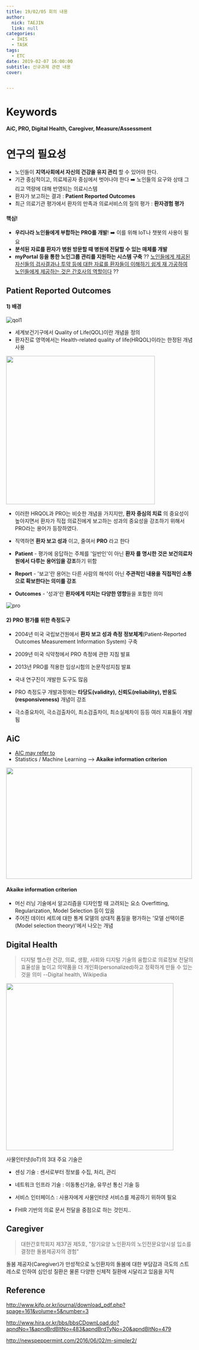 ```yaml
---
title: 19/02/05 회의 내용
author:
  nick: TAEJIN
  link: null
categories:
  - IHIS
  - TASK
tags:
  - ETC
date: 2019-02-07 16:00:00
subtitle: 신규과제 관련 내용
cover:


---
```


# Keywords

**AiC, PRO, Digital Health, Caregiver, Measure/Assessment**



# 연구의 필요성

- 노인들이 **지역사회에서 자신의 건강을 유지 관리** 할 수 있어야 한다.
- 기관 중심적이고, 의료제공자 중심에서 벗어나야 한다 :arrow_right: 노인들의 요구와 상태 그리고 역량에 대해 반영되는 의료시스템
- 환자가 보고하는 결과 : **Patient Reported Outcomes**
- 최근 의료기관 평가에서 환자의 만족과 의료서비스의 질의 평가 : **환자경험 평가**



#### 핵심!

- **우리나라 노인들에게 부합하는 PRO를 개발**! :arrow_right: 이를 위해 IoT나 챗봇의 사용이 필요
- **분석된 자료를 환자가 병원 방문할 때 병원에 전달할 수 있는 매체를 개발**
- **myPortal 등을 통한 노인그룹 관리를 지원하는 시스템 구축**
  ?? <u>노인들에게 제공된 자신들의 검사결과나 투약 등에 대한 자료를 환자들이 이해하기 쉽게 재 가공하여 노인들에게 제공하는 것은 간호사의 역할이다</u>  ??





## Patient Reported Outcomes

#### 1) 배경

![qol1](https://ars.els-cdn.com/content/image/1-s2.0-S1877065715005485-gr1.jpg)

- 세계보건기구에서 Quality of Life(QOL)이란 개념을 정의
- 환자진료 영역에서는 Health-related quality of life(HRQOL)이라는 한정된 개념 사용

<img height="400px" src="https://images.slideplayer.com/35/10426893/slides/slide_2.jpg">

- 이러한 HRQOL과 PRO는 비슷한 개념을 가지지만, **환자 중심의 치료** 의 중요성이 높아지면서 환자가 직접 의료진에게 보고하는 성과의 중요성을 강조하기 위해서 PRO라는 용어가 등장하였다.



- 직역하면 **환자 보고 성과** 이고, 줄여서 **PRO** 라고 한다
- **Patient** - 평가에 응답하는 주체를 '일반인'이 아닌 **환자 를 명시한 것은 보건의료차원에서 다루는 용어임을 강조**하기 위함
- **Report** - '보고'란 용어는 다른 사람의 해석이 아닌 **주관적인 내용을 직접적인 소통으로 확보한다는 의미를 강조**
- **Outcomes** - '성과'란 **환자에게 미치는 다양한 영향**들을 포함한 의미



![pro](https://healthitanalytics.com/images/site/articles/_large/proms.png)

#### 2) PRO 평가를 위한 측정도구

- 2004년 미국 국립보건원에서 **환자 보고 성과 측정 정보체계**(Patient-Reported Outcomes Measurement Information System) 구축
- 2009년 미국 식약청에서 PRO 측정에 관한 지침 발표
- 2013년 PRO를 적용한 임상시험의 논문작성지침 발표
- 국내 연구진이 개발한 도구도 많음



- PRO 측정도구 개발과정에는 **타당도(validity), 신뢰도(reliability), 반응도(responsiveness)** 개념이 강조
- 극소중요차이, 극소검출차이, 최소검출차이, 최소실제차이 등등 여러 지표들이 개발됨



## AiC

- [AIC may refer to](https://en.wikipedia.org/wiki/AIC)
- Statistics / Machine Learning --> **Akaike information criterion**



<img height="300px" width="500px" src="http://www.ms.k.u-tokyo.ac.jp/figs/model-selection.png">

#### Akaike information criterion

- 머신 러닝 기술에서 알고리즘을 디자인할 때 고려되는 요소 Overfitting, Regularization, Model Selection 등이 있음
- 주어진 데이터 세트에 대한 통계 모델의 상대적 품질을 평가하는 '모델 선택이론(Model selection theory)'에서 나오는 개념





## Digital Health

> 디지털 헬스란 건강, 의료, 생활, 사회와 디지털 기술의 융합으로 의료정보 전달의 효율성을 높이고 의약품을 더 개인화(personalized)하고 정확하게 만들 수 있는 것을 의미	--Digital health, Wikipedia

<img src="https://www.netobjex.com/wp-content/uploads/2015/10/Healthcare-an-IoT.jpg" height="450px">

사물인터넷(IoT)의 3대 주요 기술은

- 센싱 기술 : 센서로부터 정보를 수집, 처리, 관리
- 네트워크 인프라 기술 : 이동통신기술, 유무선 통신 기술 등
- 서비스 인터페이스 : 사용자에게 사물인터넷 서비스를 제공하기 위하여 필요



- FHIR 기반의 의료 문서 전달을 중점으로 하는 것인지..



## Caregiver

> 대한간호학회지 제37권 제5호, "장기요양 노인환자의 노인전문요양시설 입소를 결정한 돌봄제공자의 경험"

돌봄 제공자(Caregiver)가 만성적으로 노인환자의 돌봄에 대한 부담감과 극도의 스트레스로 인하여 심인성 질환은 물론 다양한 신체적 질환에 시달리고 있음을 지적





## Reference

http://www.kjfp.or.kr/journal/download_pdf.php?spage=161&volume=5&number=3

http://www.hira.or.kr/bbs/bbsCDownLoad.do?apndNo=1&apndBrdBltNo=483&apndBrdTyNo=20&apndBltNo=479

http://newspeppermint.com/2016/06/02/m-simpler2/



<br><br><br>
